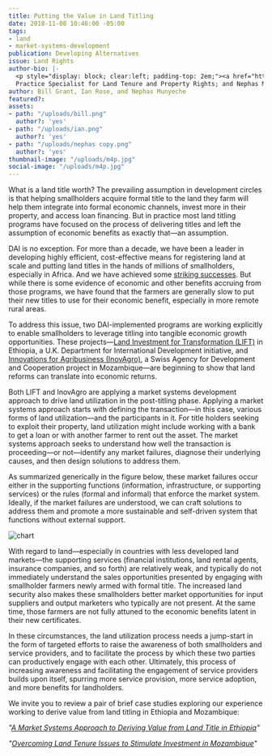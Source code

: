 ```yaml
---
title: Putting the Value in Land Titling
date: 2018-11-08 10:46:00 -05:00
tags:
- land
- market-systems-development
publication: Developing Alternatives
issue: Land Rights
author-bio: |-
  <p style="display: block; clear:left; padding-top: 2em;"><a href="https://www.dai.com/who-we-are/our-team/bill-grant">Bill Grant</a> is DAI's Global Practice Leader for Market Systems Development; <a href="https://www.dai.com/who-we-are/our-team/ian-rose">Ian Rose</a> is a Senior Principal Global
  Practice Specialist for Land Tenure and Property Rights; and Nephas Munyeche is the Team Leader for InovAgro.</p>
author: Bill Grant, Ian Rose, and Nephas Munyeche
featured?: 
assets:
- path: "/uploads/bill.png"
  author?: 'yes'
- path: "/uploads/ian.png"
  author?: 'yes'
- path: "/uploads/nephas copy.png"
  author?: 'yes'
thumbnail-image: "/uploads/m4p.jpg"
social-image: "/uploads/m4p.jpg"
---
```


What is a land title worth? The prevailing assumption in development circles is that helping smallholders acquire formal title to the land they farm will help them integrate into formal economic channels, invest more in their property, and access loan financing. But in practice most land titling programs have focused on the process of delivering titles and left the assumption of economic benefits as exactly that—an assumption. 




DAI is no exception. For more than a decade, we have been a leader in developing highly efficient, cost-effective means for registering land at scale and putting land titles in the hands of millions of smallholders, especially in Africa. And we have achieved some [striking successes](http://dai-global-developments.com/articles/delivering-large-scale-land-certification-programmes-lessons-from-rwanda/). But while there is some evidence of economic and other benefits accruing from those programs, we have found that the farmers are generally slow to put their new titles to use for their economic benefit, especially in more remote rural areas. 

To address this issue, two DAI-implemented programs are working explicitly to enable smallholders to leverage titling into tangible economic growth opportunities. These projects—[Land Investment for Transformation (LIFT)](https://www.dai.com/our-work/projects/ethiopia-land-investment-transformation-lift) in Ethiopia, a U.K. Department for International Development initiative, and [Innovations for Agribusiness (InovAgro)](https://www.dai.com/our-work/projects/mozambique-innovation-agribusiness-inovagro), a Swiss Agency for Development and Cooperation project in Mozambique—are beginning to show that land reforms can translate into economic returns.  

Both LIFT and InovAgro are applying a market systems development approach to drive land utilization in the post-titling phase. Applying a market systems approach starts with defining the transaction—in this case, various forms of land utilization—and the participants in it. For title holders seeking to exploit their property, land utilization might include working with a bank to get a loan or with another farmer to rent out the asset. The market systems approach seeks to understand how well the transaction is proceeding—or not—identify any market failures, diagnose their underlying causes, and then design solutions to address them. 

As summarized generically in the figure below, these market failures occur either in the supporting functions (information, infrastructure, or supporting services) or the rules (formal and informal) that enforce the market system. Ideally, if the market failures are understood, we can craft solutions to address them and promote a more sustainable and self-driven system that functions without external support.  

![chart](/uploads/m4p.jpg) 

With regard to land—especially in countries with less developed land markets—the supporting services (financial institutions, land rental agents, insurance companies, and so forth) are relatively weak, and typically do not immediately understand the sales opportunities presented by engaging with smallholder farmers newly armed with formal title. The increased land security also makes these smallholders better market opportunities for input suppliers and output marketers who typically are not present. At the same time, those farmers are not fully attuned to the economic benefits latent in their new certificates. 

In these circumstances, the land utilization process needs a jump-start in the form of targeted efforts to raise the awareness of both smallholders and service providers, and to facilitate the process by which these two parties can productively engage with each other. Ultimately, this process of increasing awareness and facilitating the engagement of service providers builds upon itself, spurring more service provision, more service adoption, and more benefits for landholders.

We invite you to review a pair of brief case studies exploring our experience working to derive value from land titling in Ethiopia and Mozambique:

*"[A Market Systems Approach to Deriving Value from Land Title in Ethiopia](/articles/case-study-a-market-systems-approach-to-deriving-value-from-land-certificates-in-ethiopia)"*
	
*"[Overcoming Land Tenure Issues to Stimulate Investment in Mozambique](/articles/case-study-overcoming-land-tenure-issues-in-mozambique)"*
